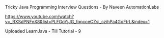Tricky Java Programming Interview Questions - By Naveen AutomationLabs

https://www.youtube.com/watch?v=_BXSdPNFnX8&list=PLFGoYjJG_fqpcoeCZsi_czihPa4GoFtrL&index=1

Uploaded LearnJava - Till Tutorial - 9